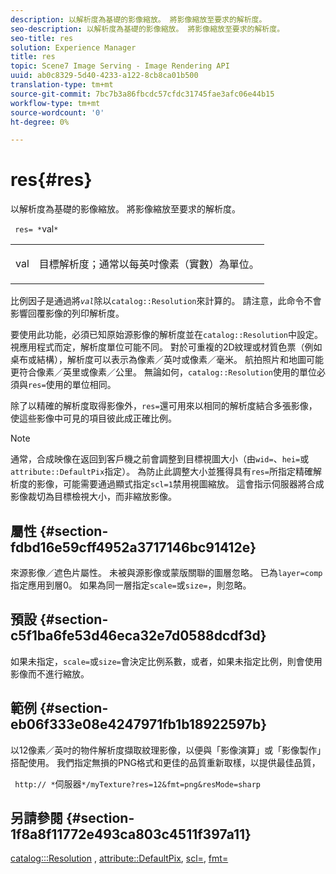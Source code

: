 ```yaml
---
description: 以解析度為基礎的影像縮放。 將影像縮放至要求的解析度。
seo-description: 以解析度為基礎的影像縮放。 將影像縮放至要求的解析度。
seo-title: res
solution: Experience Manager
title: res
topic: Scene7 Image Serving - Image Rendering API
uuid: ab0c8329-5d40-4233-a122-8cb8ca01b500
translation-type: tm+mt
source-git-commit: 7bc7b3a86fbcdc57cfdc31745fae3afc06e44b15
workflow-type: tm+mt
source-wordcount: '0'
ht-degree: 0%

---
```



# res{#res}

以解析度為基礎的影像縮放。 將影像縮放至要求的解析度。

` res= *`val`*`

<table id="simpletable_E69F3709266749C4A165C90FF18FF5AA"> 
 <tr class="strow"> 
  <td class="stentry"> <p> <span class="varname"> val  </span> </p> </td> 
  <td class="stentry"> <p>目標解析度；通常以每英吋像素（實數）為單位。 </p> </td> 
 </tr> 
</table>

比例因子是通過將&#x200B;*`val`*&#x200B;除以`catalog::Resolution`來計算的。 請注意，此命令不會影響回覆影像的列印解析度。

要使用此功能，必須已知原始源影像的解析度並在`catalog::Resolution`中設定。 視應用程式而定，解析度單位可能不同。 對於可重複的2D紋理或材質色票（例如桌布或結構），解析度可以表示為像素／英吋或像素／毫米。 航拍照片和地圖可能更符合像素／英里或像素／公里。 無論如何，`catalog::Resolution`使用的單位必須與`res=`使用的單位相同。

除了以精確的解析度取得影像外，`res=`還可用來以相同的解析度結合多張影像，使這些影像中可見的項目彼此成正確比例。

>[!NOTE]
>
>通常，合成映像在返回到客戶機之前會調整到目標視圖大小（由`wid=`、`hei=`或`attribute::DefaultPix`指定）。 為防止此調整大小並獲得具有`res=`所指定精確解析度的影像，可能需要通過顯式指定`scl=1`禁用視圖縮放。 這會指示伺服器將合成影像裁切為目標檢視大小，而非縮放影像。

## 屬性 {#section-fdbd16e59cff4952a3717146bc91412e}

來源影像／遮色片屬性。 未被與源影像或蒙版關聯的圖層忽略。 已為`layer=comp`指定應用到層0。 如果為同一層指定`scale=`或`size=`，則忽略。

## 預設 {#section-c5f1ba6fe53d46eca32e7d0588dcdf3d}

如果未指定，`scale=`或`size=`會決定比例系數，或者，如果未指定比例，則會使用影像而不進行縮放。

## 範例 {#section-eb06f333e08e4247971fb1b18922597b}

以12像素／英吋的物件解析度擷取紋理影像，以便與「影像演算」或「影像製作」搭配使用。 我們指定無損的PNG格式和更佳的品質重新取樣，以提供最佳品質，

` http:// *`伺服器`*/myTexture?res=12&fmt=png&resMode=sharp`

## 另請參閱 {#section-1f8a8f11772e493ca803c4511f397a11}

[catalog:::Resolution](../../../../../is-api/image-catalog/image-serving-api-ref/c-image-catalog-reference/c-image-svg-data-reference/c-image-data-reference/r-resolution-cat.md#reference-de489f5f36b64bd0831749546f8728e1) ,  [attribute::DefaultPix](../../../../../is-api/image-catalog/image-serving-api-ref/c-image-catalog-reference/c-attributes-reference/r-defaultpix.md#reference-996b2c22b30f4fd9b970c84063306df1), [scl=](../../../../../is-api/http-ref/image-serving-api-ref/c-http-protocol-reference/c-command-reference/r-scl.md#reference-b2a74e493d0d407e98fe350551ba3fcc), [fmt=](../../../../../is-api/http-ref/image-serving-api-ref/c-http-protocol-reference/c-command-reference/r-is-http-fmt.md#reference-cdf10043423b45ba9fe15157fb3ae37a)
